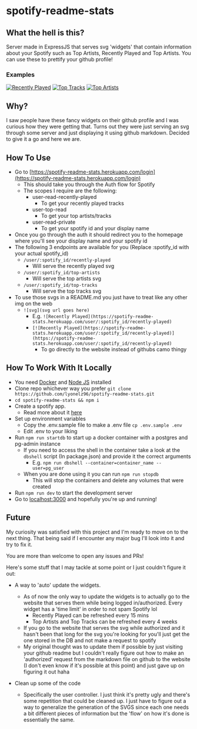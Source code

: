 # spotify-readme-stats

## What the hell is this?

Server made in ExpressJS that serves svg 'widgets' that contain information
about your Spotify such as Top Artists, Recently Played and Top Artists. You
can use these to prettify your github profile!

### Examples
[![Recently Played](https://spotify-readme-stats.herokuapp.com/user/o7nem2dkxnsibr6fi9w1jo9v4/recently-played)](https://spotify-readme-stats.herokuapp.com/user/o7nem2dkxnsibr6fi9w1jo9v4/recently-played)
[![Top Tracks](https://spotify-readme-stats.herokuapp.com/user/o7nem2dkxnsibr6fi9w1jo9v4/top-tracks)](https://spotify-readme-stats.herokuapp.com/user/o7nem2dkxnsibr6fi9w1jo9v4/top-tracks)
[![Top Artists](https://spotify-readme-stats.herokuapp.com/user/o7nem2dkxnsibr6fi9w1jo9v4/top-artists)](https://spotify-readme-stats.herokuapp.com/user/o7nem2dkxnsibr6fi9w1jo9v4/top-artists)

## Why?

I saw people have these fancy widgets on their github profile and I was curious
how they were getting that. Turns out they were just serving an svg through
some server and just displaying it using github markdown. Decided to give it a
go and here we are.

## How To Use
  - Go to [https://spotify-readme-stats.herokuapp.com/login](https://spotify-readme-stats.herokuapp.com/login)
    - This should take you through the Auth flow for Spotify
    - The scopes I require are the following:
      - user-read-recently-played
        - To get your recently played tracks
      - user-top-read
        - To get your top artists/tracks
      - user-read-private
        - To get your spotify id and your display name
   - Once you go through the auth it should redirect you to the homepage where you'll see your display name and your spotify id
   - The following 3 endpoints are available for you (Replace :spotify_id with your actual spotify_id)
     - `/user/:spotify_id/recently-played`
       - Will serve the recently played svg
     - `/user/:spotify_id/top-artists`
       - Will serve the top artists svg
     - `/user/:spotify_id/top-tracks`
       - Will serve the top tracks svg
   - To use those svgs in a README.md you just have to treat like any other img on the web
     - `![svg](svg url goes here)`
       - E.g. `![Recently Played](https://spotify-readme-stats.herokuapp.com/user/:spotify_id/recently-played)`
       - `[![Recently Played](https://spotify-readme-stats.herokuapp.com/user/:spotify_id/recently-played)](https://spotify-readme-stats.herokuapp.com/user/:spotify_id/recently-played)`
         - To go directly to the website instead of githubs camo thingy
    
  

## How To Work With It Locally
  - You need [Docker](https://www.docker.com/) and [Node JS](https://nodejs.org/en/) installed
  - Clone repo whichever way you prefer `git clone https://github.com/lyonelz96/spotify-readme-stats.git`
  - `cd spotify-readme-stats && npm i`
  - Create a spotify app. 
    - Read more about it [here](https://developer.spotify.com/documentation/web-api/quick-start/)
  - Set up environment variables
    - Copy the .env.sample file to make a .env file `cp .env.sample .env`
    - Edit .env to your liking
  - Run `npm run startdb` to start up a docker container with a postgres and pg-admin instance
    - If you need to access the shell in the container take a look at the `dbshell` script (In package.json) and provide it the correct arguments
      - E.g. `npm run dbshell --container=container_name --user=pg_user`
    - When you are done using it you can run `npm run stopdb`
      - This will stop the containers and delete any volumes that were created
  - Run `npm run dev` to start the development server
  - Go to [localhost:3000](http://localhost:3000) and hopefully you're up and running!
  
## Future
My curiosity was satisfied with this project and I'm ready to move on to the next thing. That being said if I encounter any major bug I'll look into it and try to fix it. 

You are more than welcome to open any issues and PRs!

Here's some stuff that I may tackle at some point or I just couldn't figure it out:
  - A way to 'auto' update the widgets.
    - As of now the only way to update the widgets is to actually go to the website that serves them while being logged in/authorized. Every widget has a 'time limit' in order to not spam Spotify lol
      - Recently Played can be refreshed every 15 mins
      - Top Artists and Top Tracks can be refreshed every 4 weeks
    - If you go to the website that serves the svg while authorized and it hasn't been that long for the svg you're looking for you'll just get the one stored in the DB and not make a request to spotify
    - My original thought was to update them if possible by just visiting your github readme but I couldn't really figure out how to make an 'authorized' request from the markdown file on github to the website (I don't even know if it's possible at this point) and just gave up on figuring it out haha
    
  - Clean up some of the code
    - Specifically the user controller. I just think it's pretty ugly and there's some repetition that could be cleaned up. I just have to figure out a way to generalize the generation of the SVGS since each one needs a bit different pieces of information but the 'flow' on how it's done is essentially the same.
